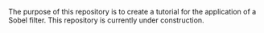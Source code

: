 The purpose of this repository is to create a tutorial for the application of a Sobel filter.
This repository is currently under construction.
